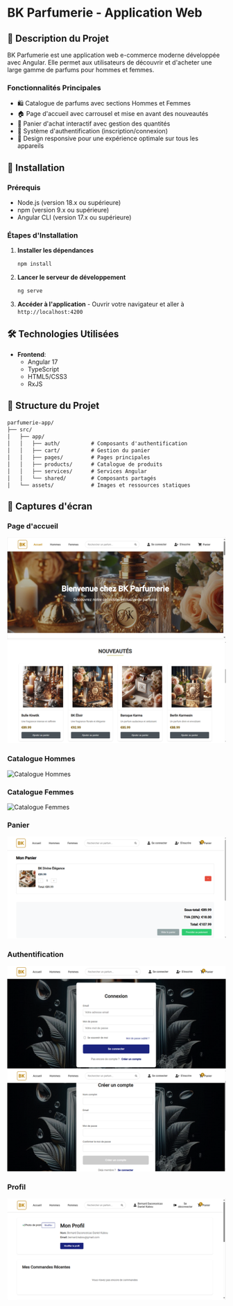 # BK Parfumerie - Application Web

## 📝 Description du Projet

BK Parfumerie est une application web e-commerce moderne développée avec Angular. Elle permet aux utilisateurs de découvrir et d'acheter une large gamme de parfums pour hommes et femmes. 

### Fonctionnalités Principales

- 🛍️ Catalogue de parfums avec sections Hommes et Femmes
- 🏠 Page d'accueil avec carrousel et mise en avant des nouveautés
- 🛒 Panier d'achat interactif avec gestion des quantités
- 👤 Système d'authentification (inscription/connexion)
- 📱 Design responsive pour une expérience optimale sur tous les appareils

## 🚀 Installation

### Prérequis

- Node.js (version 18.x ou supérieure)
- npm (version 9.x ou supérieure)
- Angular CLI (version 17.x ou supérieure)

### Étapes d'Installation

1. **Installer les dépendances**
   ```bash
   npm install
   ```

3. **Lancer le serveur de développement**
   ```bash
   ng serve
   ```

3. **Accéder à l'application**   - Ouvrir votre navigateur et aller à `http://localhost:4200`

## 🛠️ Technologies Utilisées

- **Frontend**:
  - Angular 17
  - TypeScript
  - HTML5/CSS3
  - RxJS

## 📁 Structure du Projet

```
parfumerie-app/
├── src/
│   ├── app/
│   │   ├── auth/          # Composants d'authentification
│   │   ├── cart/          # Gestion du panier
│   │   ├── pages/         # Pages principales
│   │   ├── products/      # Catalogue de produits
│   │   ├── services/      # Services Angular
│   │   └── shared/        # Composants partagés
│   └── assets/            # Images et ressources statiques
```

## 📸 Captures d'écran

### Page d'accueil
![Page d'accueil](./src/assets/Accueil1.png)
![Page d'accueil](./src/assets/Accueil2.png)

### Catalogue Hommes
![Catalogue Hommes](./src/assets/Hommes.png)

### Catalogue Femmes
![Catalogue Femmes](./src/assets/Femmes.png)

### Panier
![Panier](./src/assets/Panier.png)

### Authentification
![Page de connexion](./src/assets/Connexion.png)
![Page d'inscription](./src/assets/Inscription.png)

### Profil
![Page de profil](./src/assets/Profil.png)



